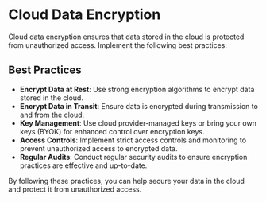 # Cloud Data Encryption

Cloud data encryption ensures that data stored in the cloud is protected from unauthorized access. Implement the following best practices:

## Best Practices

- **Encrypt Data at Rest**: Use strong encryption algorithms to encrypt data stored in the cloud.
- **Encrypt Data in Transit**: Ensure data is encrypted during transmission to and from the cloud.
- **Key Management**: Use cloud provider-managed keys or bring your own keys (BYOK) for enhanced control over encryption keys.
- **Access Controls**: Implement strict access controls and monitoring to prevent unauthorized access to encrypted data.
- **Regular Audits**: Conduct regular security audits to ensure encryption practices are effective and up-to-date.

By following these practices, you can help secure your data in the cloud and protect it from unauthorized access.
